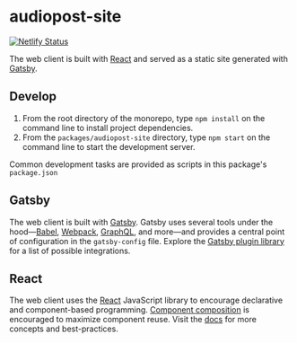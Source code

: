 # audiopost-site

[![Netlify Status](https://api.netlify.com/api/v1/badges/3020d363-0c06-4316-808b-12030d6bf7ed/deploy-status)](https://app.netlify.com/sites/audiopost/deploys)

The web client is built with [React](https://reactjs.org/) and served as a static site generated with [Gatsby](https://www.gatsbyjs.com/).

## Develop

1. From the root directory of the monorepo, type `npm install` on the command line to install project dependencies.
2. From the `packages/audiopost-site` directory, type `npm start` on the command line to start the development server.

Common development tasks are provided as scripts in this package's `package.json`

## Gatsby

The web client is built with [Gatsby](https://www.gatsbyjs.com/). Gatsby uses several tools under the hood—[Babel](https://babeljs.io/), [Webpack](https://webpack.js.org/), [GraphQL](https://graphql.org/), and more—and provides a central point of configuration in the `gatsby-config` file. Explore the [Gatsby plugin library](https://www.gatsbyjs.com/plugins/) for a list of possible integrations.

## React

The web client uses the [React](https://reactjs.org/) JavaScript library to encourage declarative and component-based programming. [Component composition](https://reactjs.org/docs/composition-vs-inheritance.html) is encouraged to maximize component reuse. Visit the [docs](https://reactjs.org/docs) for more concepts and best-practices.
